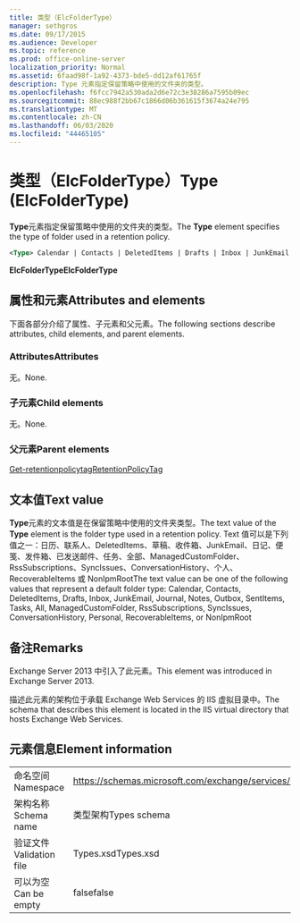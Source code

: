 ```yaml
---
title: 类型（ElcFolderType）
manager: sethgros
ms.date: 09/17/2015
ms.audience: Developer
ms.topic: reference
ms.prod: office-online-server
localization_priority: Normal
ms.assetid: 6faad98f-1a92-4373-bde5-dd12af61765f
description: Type 元素指定保留策略中使用的文件夹的类型。
ms.openlocfilehash: f6fcc7942a530ada2d6e72c3e38286a7595b09ec
ms.sourcegitcommit: 88ec988f2bb67c1866d06b361615f3674a24e795
ms.translationtype: MT
ms.contentlocale: zh-CN
ms.lasthandoff: 06/03/2020
ms.locfileid: "44465105"
---
```

# <a name="type-elcfoldertype"></a><span data-ttu-id="6509a-103">类型（ElcFolderType）</span><span class="sxs-lookup"><span data-stu-id="6509a-103">Type (ElcFolderType)</span></span>

<span data-ttu-id="6509a-104">**Type**元素指定保留策略中使用的文件夹的类型。</span><span class="sxs-lookup"><span data-stu-id="6509a-104">The **Type** element specifies the type of folder used in a retention policy.</span></span> 
  
```XML
<Type> Calendar | Contacts | DeletedItems | Drafts | Inbox | JunkEmail | Journal | Notes | Outbox | SentItems | Tasks | All | ManagedCustomFolder | RssSubscriptions | SyncIssues | ConversationHistory | Personal | RecoverableItems | NonIpmRoot <Type>
```

 <span data-ttu-id="6509a-105">**ElcFolderType**</span><span class="sxs-lookup"><span data-stu-id="6509a-105">**ElcFolderType**</span></span>
## <a name="attributes-and-elements"></a><span data-ttu-id="6509a-106">属性和元素</span><span class="sxs-lookup"><span data-stu-id="6509a-106">Attributes and elements</span></span>

<span data-ttu-id="6509a-107">下面各部分介绍了属性、子元素和父元素。</span><span class="sxs-lookup"><span data-stu-id="6509a-107">The following sections describe attributes, child elements, and parent elements.</span></span>
  
### <a name="attributes"></a><span data-ttu-id="6509a-108">Attributes</span><span class="sxs-lookup"><span data-stu-id="6509a-108">Attributes</span></span>

<span data-ttu-id="6509a-109">无。</span><span class="sxs-lookup"><span data-stu-id="6509a-109">None.</span></span>
  
### <a name="child-elements"></a><span data-ttu-id="6509a-110">子元素</span><span class="sxs-lookup"><span data-stu-id="6509a-110">Child elements</span></span>

<span data-ttu-id="6509a-111">无。</span><span class="sxs-lookup"><span data-stu-id="6509a-111">None.</span></span>
  
### <a name="parent-elements"></a><span data-ttu-id="6509a-112">父元素</span><span class="sxs-lookup"><span data-stu-id="6509a-112">Parent elements</span></span>

[<span data-ttu-id="6509a-113">Get-retentionpolicytag</span><span class="sxs-lookup"><span data-stu-id="6509a-113">RetentionPolicyTag</span></span>](retentionpolicytag.md)
  
## <a name="text-value"></a><span data-ttu-id="6509a-114">文本值</span><span class="sxs-lookup"><span data-stu-id="6509a-114">Text value</span></span>

<span data-ttu-id="6509a-115">**Type**元素的文本值是在保留策略中使用的文件夹类型。</span><span class="sxs-lookup"><span data-stu-id="6509a-115">The text value of the **Type** element is the folder type used in a retention policy.</span></span> <span data-ttu-id="6509a-116">Text 值可以是下列值之一：日历、联系人、DeletedItems、草稿、收件箱、JunkEmail、日记、便笺、发件箱、已发送邮件、任务、全部、ManagedCustomFolder、RssSubscriptions、SyncIssues、ConversationHistory、个人、RecoverableItems 或 NonIpmRoot</span><span class="sxs-lookup"><span data-stu-id="6509a-116">The text value can be one of the following values that represent a default folder type: Calendar, Contacts, DeletedItems, Drafts, Inbox, JunkEmail, Journal, Notes, Outbox, SentItems, Tasks, All, ManagedCustomFolder, RssSubscriptions, SyncIssues, ConversationHistory, Personal, RecoverableItems, or NonIpmRoot</span></span> 
  
## <a name="remarks"></a><span data-ttu-id="6509a-117">备注</span><span class="sxs-lookup"><span data-stu-id="6509a-117">Remarks</span></span>

<span data-ttu-id="6509a-118">Exchange Server 2013 中引入了此元素。</span><span class="sxs-lookup"><span data-stu-id="6509a-118">This element was introduced in Exchange Server 2013.</span></span>
  
<span data-ttu-id="6509a-119">描述此元素的架构位于承载 Exchange Web Services 的 IIS 虚拟目录中。</span><span class="sxs-lookup"><span data-stu-id="6509a-119">The schema that describes this element is located in the IIS virtual directory that hosts Exchange Web Services.</span></span>
  
## <a name="element-information"></a><span data-ttu-id="6509a-120">元素信息</span><span class="sxs-lookup"><span data-stu-id="6509a-120">Element information</span></span>

|||
|:-----|:-----|
|<span data-ttu-id="6509a-121">命名空间</span><span class="sxs-lookup"><span data-stu-id="6509a-121">Namespace</span></span>  <br/> |https://schemas.microsoft.com/exchange/services/2006/types  <br/> |
|<span data-ttu-id="6509a-122">架构名称</span><span class="sxs-lookup"><span data-stu-id="6509a-122">Schema name</span></span>  <br/> |<span data-ttu-id="6509a-123">类型架构</span><span class="sxs-lookup"><span data-stu-id="6509a-123">Types schema</span></span>  <br/> |
|<span data-ttu-id="6509a-124">验证文件</span><span class="sxs-lookup"><span data-stu-id="6509a-124">Validation file</span></span>  <br/> |<span data-ttu-id="6509a-125">Types.xsd</span><span class="sxs-lookup"><span data-stu-id="6509a-125">Types.xsd</span></span>  <br/> |
|<span data-ttu-id="6509a-126">可以为空</span><span class="sxs-lookup"><span data-stu-id="6509a-126">Can be empty</span></span>  <br/> |<span data-ttu-id="6509a-127">false</span><span class="sxs-lookup"><span data-stu-id="6509a-127">false</span></span>  <br/> |
   

